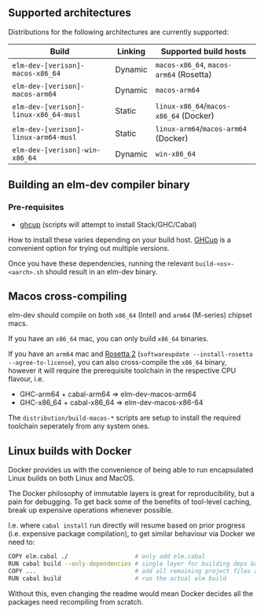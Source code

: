 
## Supported architectures

Distributions for the following architectures are currently supported:

| Build                                 | Linking | Supported build hosts                   |
| ------------------------------------- | ------- | --------------------------------------- |
| `elm-dev-[verison]-macos-x86_64`      | Dynamic | `macos-x86_64`, `macos-arm64` (Rosetta) |
| `elm-dev-[verison]-macos-arm64`       | Dynamic | `macos-arm64`                           |
| `elm-dev-[verison]-linux-x86_64-musl` | Static  | `linux-x86_64`/`macos-x86_64` (Docker)  |
| `elm-dev-[verison]-linux-arm64-musl`  | Static  | `linux-arm64`/`macos-arm64` (Docker)    |
| `elm-dev-[verison]-win-x86_64`        | Dynamic | `win-x86_64`                            |


## Building an elm-dev compiler binary

### Pre-requisites

- [ghcup](https://www.haskell.org/ghcup/) (scripts will attempt to install Stack/GHC/Cabal)

How to install these varies depending on your build host. [GHCup](https://www.haskell.org/ghcup/) is a convenient option for trying out multiple versions.

Once you have these dependencies, running the relevant `build-<os>-<aarch>.sh` should result in an elm-dev binary.


## Macos cross-compiling

elm-dev should compile on both `x86_64` (Intel) and `arm64` (M-series) chipset macs.

If you have an `x86_64` mac, you can only build `x86_64` binaries.

If you have an `arm64` mac and [Rosetta 2](https://support.apple.com/en-gb/HT211861) (`softwareupdate --install-rosetta --agree-to-license`), you can also cross-compile the `x86_64` binary, however it will require the prerequisite toolchain in the respective CPU flavour, i.e.

- GHC-arm64 + cabal-arm64  => elm-dev-macos-arm64
- GHC-x86_64 + cabal-x86_64  => elm-dev-macos-x86-64

The `distribution/build-macos-*` scripts are setup to install the required toolchain seperately from any system ones.


## Linux builds with Docker

Docker provides us with the convenience of being able to run encapsulated Linux builds on both Linux and MacOS.

The Docker philosophy of immutable layers is great for reproducibility, but a pain for debugging. To get back some of the benefits of tool-level caching, break up expensive operations whenever possible.

I.e. where `cabal install` run directly will resume based on prior progress (i.e. expensive package compilation), to get similar behaviour via Docker we need to:

```bash
COPY elm.cabal ./                   # only add elm.cabal
RUN cabal build --only-dependencies # single layer for building deps based on elm.cabal only
COPY ...                            # add all remaining project files afterward
RUN cabal build                     # run the actual elm build
```

Without this, even changing the readme would mean Docker decides all the packages need recompiling from scratch.
